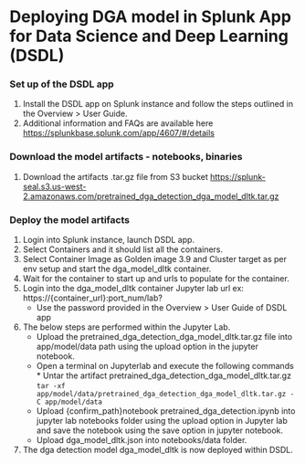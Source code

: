 Deploying DGA model in Splunk App for Data Science and Deep Learning (DSDL) 
===========================================================================

### Set up of the DSDL app


1. Install the DSDL app on Splunk instance and follow the steps outlined in the Overview > User Guide.
2. Additional information and FAQs are available here https://splunkbase.splunk.com/app/4607/#/details

### Download the model artifacts - notebooks, binaries

1. Download the artifacts .tar.gz file from S3 bucket https://splunk-seal.s3.us-west-2.amazonaws.com/pretrained_dga_detection_dga_model_dltk.tar.gz

### Deploy the model artifacts

1. Login into Splunk instance, launch DSDL app.
2. Select Containers and it should list all the containers.
3. Select Container Image as Golden image 3.9 and Cluster target as per env setup and start the dga_model_dltk container.
4. Wait for the container to start up and urls to populate for the container.
5. Login into the dga_model_dltk container Jupyter lab url ex: https://{container_url}:port_num/lab? 
    * Use the password provided in the Overview > User Guide of DSDL app
6. The below steps are performed within the Jupyter Lab.
    * Upload the pretrained_dga_detection_dga_model_dltk.tar.gz file into app/model/data path using the upload option in the jupyter notebook.
    * Open a terminal on Jupyterlab and execute the following commands
   			* Untar the artifact pretrained_dga_detection_dga_model_dltk.tar.gz
				```
				tar -xf app/model/data/pretrained_dga_detection_dga_model_dltk.tar.gz -C app/model/data
				```
	* Upload {confirm_path}notebook pretrained_dga_detection.ipynb into jupyter lab notebooks folder using the upload option in Jupyter lab and save the notebook using the save option in jupyter notebook.
    * Upload dga_model_dltk.json into notebooks/data folder.
 7. The dga detection model dga_model_dltk is now deployed within DSDL.